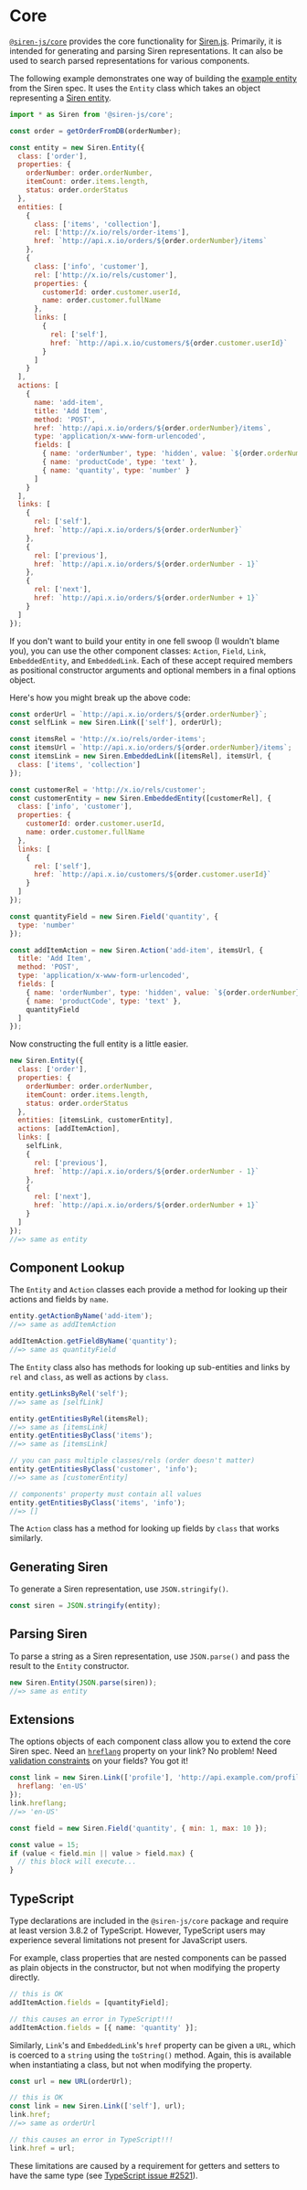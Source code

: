 # Core

[`@siren-js/core`](https://siren-js.github.io/core) provides the core
functionality for [Siren.js](index.md). Primarily, it is intended for generating
and parsing Siren representations. It can also be used to search parsed
representations for various components.

The following example demonstrates one way of building the
[example entity][siren-example] from the Siren spec. It uses the `Entity` class
which takes an object representing a [Siren entity][siren-entity].

[siren-example]: https://github.com/kevinswiber/siren#example
[siren-entity]: https://github.com/kevinswiber/siren#entity

```js
import * as Siren from '@siren-js/core';

const order = getOrderFromDB(orderNumber);

const entity = new Siren.Entity({
  class: ['order'],
  properties: {
    orderNumber: order.orderNumber,
    itemCount: order.items.length,
    status: order.orderStatus
  },
  entities: [
    {
      class: ['items', 'collection'],
      rel: ['http://x.io/rels/order-items'],
      href: `http://api.x.io/orders/${order.orderNumber}/items`
    },
    {
      class: ['info', 'customer'],
      rel: ['http://x.io/rels/customer'],
      properties: {
        customerId: order.customer.userId,
        name: order.customer.fullName
      },
      links: [
        {
          rel: ['self'],
          href: `http://api.x.io/customers/${order.customer.userId}`
        }
      ]
    }
  ],
  actions: [
    {
      name: 'add-item',
      title: 'Add Item',
      method: 'POST',
      href: `http://api.x.io/orders/${order.orderNumber}/items`,
      type: 'application/x-www-form-urlencoded',
      fields: [
        { name: 'orderNumber', type: 'hidden', value: `${order.orderNumber}` },
        { name: 'productCode', type: 'text' },
        { name: 'quantity', type: 'number' }
      ]
    }
  ],
  links: [
    {
      rel: ['self'],
      href: `http://api.x.io/orders/${order.orderNumber}`
    },
    {
      rel: ['previous'],
      href: `http://api.x.io/orders/${order.orderNumber - 1}`
    },
    {
      rel: ['next'],
      href: `http://api.x.io/orders/${order.orderNumber + 1}`
    }
  ]
});
```

If you don't want to build your entity in one fell swoop (I wouldn't blame you),
you can use the other component classes: `Action`, `Field`, `Link`,
`EmbeddedEntity`, and `EmbeddedLink`. Each of these accept required
members as positional constructor arguments and optional members in a final
options object.

Here's how you might break up the above code:

```js
const orderUrl = `http://api.x.io/orders/${order.orderNumber}`;
const selfLink = new Siren.Link(['self'], orderUrl);

const itemsRel = 'http://x.io/rels/order-items';
const itemsUrl = `http://api.x.io/orders/${order.orderNumber}/items`;
const itemsLink = new Siren.EmbeddedLink([itemsRel], itemsUrl, {
  class: ['items', 'collection']
});

const customerRel = 'http://x.io/rels/customer';
const customerEntity = new Siren.EmbeddedEntity([customerRel], {
  class: ['info', 'customer'],
  properties: {
    customerId: order.customer.userId,
    name: order.customer.fullName
  },
  links: [
    {
      rel: ['self'],
      href: `http://api.x.io/customers/${order.customer.userId}`
    }
  ]
});

const quantityField = new Siren.Field('quantity', {
  type: 'number'
});

const addItemAction = new Siren.Action('add-item', itemsUrl, {
  title: 'Add Item',
  method: 'POST',
  type: 'application/x-www-form-urlencoded',
  fields: [
    { name: 'orderNumber', type: 'hidden', value: `${order.orderNumber}` },
    { name: 'productCode', type: 'text' },
    quantityField
  ]
});
```

Now constructing the full entity is a little easier.

```js
new Siren.Entity({
  class: ['order'],
  properties: {
    orderNumber: order.orderNumber,
    itemCount: order.items.length,
    status: order.orderStatus
  },
  entities: [itemsLink, customerEntity],
  actions: [addItemAction],
  links: [
    selfLink,
    {
      rel: ['previous'],
      href: `http://api.x.io/orders/${order.orderNumber - 1}`
    },
    {
      rel: ['next'],
      href: `http://api.x.io/orders/${order.orderNumber + 1}`
    }
  ]
});
//=> same as entity
```

## Component Lookup

The `Entity` and `Action` classes each provide a method for looking up their
actions and fields by `name`.

```js
entity.getActionByName('add-item');
//=> same as addItemAction

addItemAction.getFieldByName('quantity');
//=> same as quantityField
```

The `Entity` class also has methods for looking up sub-entities and links by
`rel` and `class`, as well as actions by `class`.

```js
entity.getLinksByRel('self');
//=> same as [selfLink]

entity.getEntitiesByRel(itemsRel);
//=> same as [itemsLink]
entity.getEntitiesByClass('items');
//=> same as [itemsLink]

// you can pass multiple classes/rels (order doesn't matter)
entity.getEntitiesByClass('customer', 'info');
//=> same as [customerEntity]

// components' property must contain all values
entity.getEntitiesByClass('items', 'info');
//=> []
```

The `Action` class has a method for looking up fields by `class` that works
similarly.

## Generating Siren

To generate a Siren representation, use `JSON.stringify()`.

```js
const siren = JSON.stringify(entity);
```

## Parsing Siren

To parse a string as a Siren representation, use `JSON.parse()` and pass the
result to the `Entity` constructor.

```js
new Siren.Entity(JSON.parse(siren));
//=> same as entity
```

## Extensions

The options objects of each component class allow you to extend the core Siren
spec. Need an [`hreflang`][rfc8288-3.4.1] property on your link? No problem!
Need [validation constraints][hc] on your fields? You got it!

[hc]: https://html.spec.whatwg.org/multipage/form-control-infrastructure.html#constraints
[rfc8288-3.4.1]: https://tools.ietf.org/html/rfc8288#section-3.4.1

```js
const link = new Siren.Link(['profile'], 'http://api.example.com/profile', {
  hreflang: 'en-US'
});
link.hreflang;
//=> 'en-US'

const field = new Siren.Field('quantity', { min: 1, max: 10 });

const value = 15;
if (value < field.min || value > field.max) {
  // this block will execute...
}
```

## TypeScript

Type declarations are included in the `@siren-js/core` package and require at
least version 3.8.2 of TypeScript. However, TypeScript users may experience
several limitations not present for JavaScript users.

For example, class properties that are nested components can be passed as plain
objects in the constructor, but not when modifying the property directly.

```ts
// this is OK
addItemAction.fields = [quantityField];

// this causes an error in TypeScript!!!
addItemAction.fields = [{ name: 'quantity' }];
```

Similarly, `Link`'s and `EmbeddedLink`'s `href` property can be given a `URL`,
which is coerced to a `string` using the `toString()` method. Again, this is
available when instantiating a class, but not when modifying the property.

```ts
const url = new URL(orderUrl);

// this is OK
const link = new Siren.Link(['self'], url);
link.href;
//=> same as orderUrl

// this causes an error in TypeScript!!!
link.href = url;
```

These limitations are caused by a requirement for getters and setters to have
the same type (see [TypeScript issue #2521][ts-2521]).

[ts-2521]: https://github.com/microsoft/TypeScript/issues/2521
